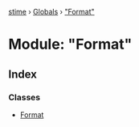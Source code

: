 [stime](../README.md) › [Globals](../globals.md) › ["Format"](_format_.md)

# Module: "Format"

## Index

### Classes

* [Format](../classes/_format_.format.md)
